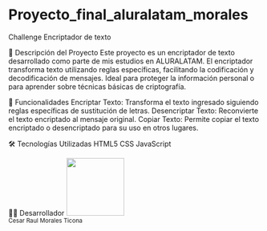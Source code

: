 # Proyecto_final_aluralatam_morales
Challenge Encriptador de texto

📄 Descripción del Proyecto
Este proyecto es un encriptador de texto desarrollado como parte de mis estudios en ALURALATAM. El encriptador transforma texto utilizando reglas específicas, facilitando la codificación y decodificación de mensajes. Ideal para proteger la información personal o para aprender sobre técnicas básicas de criptografía.

🚀 Funcionalidades
Encriptar Texto: Transforma el texto ingresado siguiendo reglas específicas de sustitución de letras.
Desencriptar Texto: Reconvierte el texto encriptado al mensaje original.
Copiar Texto: Permite copiar el texto encriptado o desencriptado para su uso en otros lugares.

🛠️ Tecnologías Utilizadas
HTML5
CSS
JavaScript

👨‍💻 Desarrollador
<img src="https://avatars.githubusercontent.com/u/37356058?v=4" width=115><br><sub>Cesar Raul Morales Ticona</sub>
